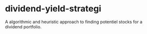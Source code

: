 # dividend-yield-strategi
A algorithmic and heuristic approach to finding potentiel stocks for a dividend portfolio.
